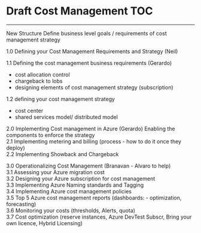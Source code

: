 # Draft Cost Management TOC

--------------------
New Structure
Define business level goals / requirements of cost management strategy


1.0 Defining your Cost Management Requirements and Strategy (Neil)

1.1 Defining the cost management business requirements (Gerardo)  
  - cost allocation control  
  - chargeback to lobs  
  - designing elements of cost management strategy (subscription)   

1.2 defining your cost management strategy  
  - cost center  
  - shared services model/ distributed model  
 
 
2.0 Implementing Cost management in Azure (Gerardo)   Enabling the components to enforce the strategy  
   2.1 Implementing metering and billing (process - how to do it once they deploy)  
   2.2 Implementing Showback and Chargeback  

3.0 Operationalizing Cost Management (Branavan - Alvaro to help)  
3.1 Assessing your Azure migration cost  
3.2 Designing your Azure subscription for cost management  
3.3 Implementing Azure Naming standards and Tagging  
3.4 Implementing Azure cost management policies  
3.5 Top 5 Azure cost management reports (dashboards: - optimization, forecasting)  
3.6 Monitoring your costs (thresholds, Alerts, quota)  
3.7 Cost optimization (reserve instances, Azure DevTest Subscr, Bring your own licence, Hybrid Licensing) 



